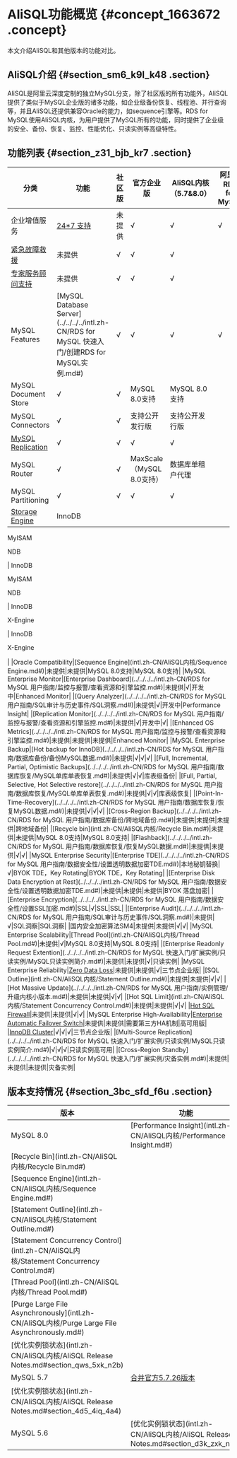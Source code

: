 # AliSQL功能概览 {#concept_1663672 .concept}

本文介绍AliSQL和其他版本的功能对比。

## AliSQL介绍 {#section_sm6_k9l_k48 .section}

AliSQL是阿里云深度定制的独立MySQL分支，除了社区版的所有功能外，AliSQL提供了类似于MySQL企业版的诸多功能，如企业级备份恢复、线程池、并行查询等，并且AliSQL还提供兼容Oracle的能力，如sequence引擎等。RDS for MySQL使用AliSQL内核，为用户提供了MySQL所有的功能，同时提供了企业级的安全、备份、恢复、监控、性能优化、只读实例等高级特性。

## 功能列表 {#section_z31_bjb_kr7 .section}

|分类|功能|社区版|官方企业版|AliSQL内核（5.7&8.0）|阿里云 RDS for MySQL|
|--|--|---|-----|-----------------|-----------------|
|企业增值服务|[24\*7 支持](https://www.alibabacloud.com/zh/services/list)|未提供|√|√|√|
|[紧急故障救援](https://www.alibabacloud.com/zh/services/list)|未提供|√|√|√|
|[专家服务顾问支持](https://www.alibabacloud.com/zh/services/list)|未提供|√|√|√|
|MySQL Features|[MySQL Database Server](../../../../intl.zh-CN/RDS for MySQL 快速入门/创建RDS for MySQL实例.md#)|√|√|√|√|
|MySQL Document Store|√|√|MySQL 8.0支持|MySQL 8.0支持|
|MySQL Connectors|√|√|支持公开发行版|支持公开发行版|
|[MySQL Replication](../../../../intl.zh-CN/云数据库RDS简介/产品系列/产品系列概述.md#)|√|√|√|√|
|MySQL Router|√|√|MaxScale（MySQL 8.0支持）|数据库单租户代理|
|MySQL Partitioning|√|√|√|√|
|[Storage Engine](../../../../intl.zh-CN/云数据库RDS简介/什么是云数据库RDS.md#)| InnoDB

 MyISAM

 NDB

 | InnoDB

 MyISAM

 NDB

 | InnoDB

 X-Engine

 | InnoDB

 X-Engine

 |
|Oracle Compatibility|[Sequence Engine](intl.zh-CN/AliSQL内核/Sequence Engine.md#)|未提供|未提供|MySQL 8.0支持|MySQL 8.0支持|
|MySQL Enterprise Monitor|[Enterprise Dashboard](../../../../intl.zh-CN/RDS for MySQL 用户指南/监控与报警/查看资源和引擎监控.md#)|未提供|√|开发中|Enhanced Monitor|
|[Query Analyzer](../../../../intl.zh-CN/RDS for MySQL 用户指南/SQL审计与历史事件/SQL洞察.md#)|未提供|√|开发中|Performance Insight|
|[Replication Monitor](../../../../intl.zh-CN/RDS for MySQL 用户指南/监控与报警/查看资源和引擎监控.md#)|未提供|√|开发中|√|
|[Enhanced OS Metrics](../../../../intl.zh-CN/RDS for MySQL 用户指南/监控与报警/查看资源和引擎监控.md#)|未提供|未提供|未提供|Enhanced Monitor|
|MySQL Enterprise Backup|[Hot backup for InnoDB](../../../../intl.zh-CN/RDS for MySQL 用户指南/数据库备份/备份MySQL数据.md#)|未提供|√|√|√|
|[Full, Incremental, Partial, Optimistic Backups](../../../../intl.zh-CN/RDS for MySQL 用户指南/数据库恢复/MySQL单库单表恢复.md#)|未提供|√|√|库表级备份|
|[Full, Partial, Selective, Hot Selective restore](../../../../intl.zh-CN/RDS for MySQL 用户指南/数据库恢复/MySQL单库单表恢复.md#)|未提供|√|√|库表级恢复|
|[Point-In-Time-Recovery](../../../../intl.zh-CN/RDS for MySQL 用户指南/数据库恢复/恢复MySQL数据.md#)|未提供|√|√|√|
|[Cross-Region Backup](../../../../intl.zh-CN/RDS for MySQL 用户指南/数据库备份/跨地域备份.md#)|未提供|未提供|未提供|跨地域备份|
|[Recycle bin](intl.zh-CN/AliSQL内核/Recycle Bin.md#)|未提供|未提供|MySQL 8.0支持|MySQL 8.0支持|
|[Flashback](../../../../intl.zh-CN/RDS for MySQL 用户指南/数据库恢复/恢复MySQL数据.md#)|未提供|未提供|√|√|
|MySQL Enterprise Security|[Enterprise TDE](../../../../intl.zh-CN/RDS for MySQL 用户指南/数据安全性/设置透明数据加密TDE.md#)|本地秘钥替换|√|BYOK TDE，Key Rotating|BYOK TDE，Key Rotating|
|[Enterprise Disk Data Encryption at Rest](../../../../intl.zh-CN/RDS for MySQL 用户指南/数据安全性/设置透明数据加密TDE.md#)|未提供|未提供|未提供|BYOK 落盘加密|
|[Enterprise Encryption](../../../../intl.zh-CN/RDS for MySQL 用户指南/数据安全性/设置SSL加密.md#)|SSL|√|SSL|SSL|
|[Enterprise Audit](../../../../intl.zh-CN/RDS for MySQL 用户指南/SQL审计与历史事件/SQL洞察.md#)|未提供|√|SQL洞察|SQL洞察|
|国内安全加密算法SM4|未提供|未提供|√|√|
|MySQL Enterprise Scalability|[Thread Pool](intl.zh-CN/AliSQL内核/Thread Pool.md#)|未提供|√|MySQL 8.0支持|MySQL 8.0支持|
|[Enterprise Readonly Request Extention](../../../../intl.zh-CN/RDS for MySQL 快速入门/扩展实例/只读实例/MySQL只读实例简介.md#)|未提供|未提供|√|只读实例|
|MySQL Enterprise Reliability|[Zero Data Loss](../../../../intl.zh-CN/云数据库RDS简介/产品系列/三节点企业版.md#)|未提供|未提供|√|三节点企业版|
|[SQL Outline](intl.zh-CN/AliSQL内核/Statement Outline.md#)|未提供|未提供|√|√|
|[Hot Massive Update](../../../../intl.zh-CN/RDS for MySQL 用户指南/实例管理/升级内核小版本.md#)|未提供|未提供|√|√|
|[Hot SQL Limit](intl.zh-CN/AliSQL内核/Statement Concurrency Control.md#)|未提供|未提供|√|√|
|[Hot SQL Firewall](../../../../intl.zh-CN/云数据库RDS简介/产品优势/高安全性.md#)|未提供|未提供|√|√|
|MySQL Enterprise High-Availability|[Enterprise Automatic Failover Switch](../../../../intl.zh-CN/云数据库RDS简介/产品优势/灾备设计.md#)|未提供|未提供|需要第三方HA机制|高可用版|
|[InnoDB Cluster](../../../../intl.zh-CN/云数据库RDS简介/产品系列/三节点企业版.md#)|√|√|√|三节点企业版|
|[Multi-Source Replication](../../../../intl.zh-CN/RDS for MySQL 快速入门/扩展实例/只读实例/MySQL只读实例简介.md#)|√|√|√|只读实例高可用|
|[Cross-Region Standby](../../../../intl.zh-CN/RDS for MySQL 快速入门/扩展实例/灾备实例.md#)|未提供|未提供|未提供|灾备实例|

## 版本支持情况 {#section_3bc_sfd_f6u .section}

|版本|功能|
|--|--|
|MySQL 8.0|[Performance Insight](intl.zh-CN/AliSQL内核/Performance Insight.md#)|
|[Recycle Bin](intl.zh-CN/AliSQL内核/Recycle Bin.md#)|
|[Sequence Engine](intl.zh-CN/AliSQL内核/Sequence Engine.md#)|
|[Statement Outline](intl.zh-CN/AliSQL内核/Statement Outline.md#)|
|[Statement Concurrency Control](intl.zh-CN/AliSQL内核/Statement Concurrency Control.md#)|
|[Thread Pool](intl.zh-CN/AliSQL内核/Thread Pool.md#)|
|[Purge Large File Asynchronously](intl.zh-CN/AliSQL内核/Purge Large File Asynchronously.md#)|
|[优化实例锁状态](intl.zh-CN/AliSQL内核/AliSQL Release Notes.md#section_qws_5xk_n2b)|
|MySQL 5.7|[合并官方5.7.26版本](https://dev.mysql.com/doc/relnotes/mysql/5.7/en/news-5-7-26.html)|
|[优化实例锁状态](intl.zh-CN/AliSQL内核/AliSQL Release Notes.md#section_4d5_4iq_4a4)|
|MySQL 5.6|[优化实例锁状态](intl.zh-CN/AliSQL内核/AliSQL Release Notes.md#section_d3k_zxk_n2b)|

